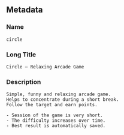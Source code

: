 ## Metadata

### Name

```
circle
```

### Long Title

```
Circle – Relaxing Arcade Game
```

### Description

```
Simple, funny and relaxing arcade game.
Helps to concentrate during a short break.
Follow the target and earn points.

- Session of the game is very short.
- The difficulty increases over time.
- Best result is automatically saved.
```
